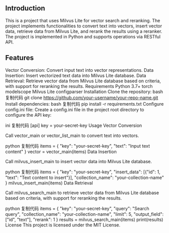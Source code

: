 ## Introduction
This is a project that uses Milvus Lite for vector search and reranking. The project implements functionalities to convert text into vectors, insert vector data, retrieve data from Milvus Lite, and rerank the results using a reranker. The project is implemented in Python and supports operations via RESTful API.

## Features
Vector Conversion: Convert input text into vector representations.
Data Insertion: Insert vectorized text data into Milvus Lite database.
Data Retrieval: Retrieve vector data from Milvus Lite database based on criteria, with support for reranking the results.
Requirements
Python 3.7+
torch
modelscope
Milvus Lite
configparser
Installation
Clone the repository:
bash
复制代码
git clone https://github.com/your-username/your-repo-name.git
Install dependencies:
bash
复制代码
pip install -r requirements.txt
Configure config.ini file:
Create a config.ini file in the project root directory to configure the API key:

ini
复制代码
[api]
key = your-secret-key
Usage
Vector Conversion

Call vector_main or vector_list_main to convert text into vectors.

python
复制代码
items = {
    "key": "your-secret-key",
    "text": "Input text content"
}
vector = vector_main(items)
Data Insertion

Call milvus_insert_main to insert vector data into Milvus Lite database.

python
复制代码
items = {
    "key": "your-secret-key",
    "insert_data": [{"id": 1, "text": "Text content to insert"}],
    "collection_name": "your-collection-name"
}
milvus_insert_main(items)
Data Retrieval

Call milvus_search_main to retrieve vector data from Milvus Lite database based on criteria, with support for reranking the results.

python
复制代码
items = {
    "key": "your-secret-key",
    "query": "Search query",
    "collection_name": "your-collection-name",
    "limit": 5,
    "output_field": ["id", "text"],
    "rerank": 1
}
results = milvus_search_main(items)
print(results)
License
This project is licensed under the MIT License.